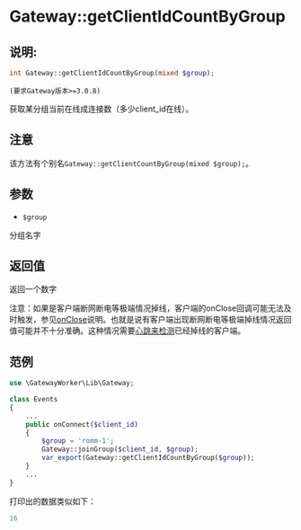 # Gateway::getClientIdCountByGroup

## 说明:
```php
int Gateway::getClientIdCountByGroup(mixed $group);
```
 ``` (要求Gateway版本>=3.0.8) ```
 
获取某分组当前在线成连接数（多少client_id在线）。

## 注意
该方法有个别名```Gateway::getClientCountByGroup(mixed $group);```。


## 参数

* ```$group```

分组名字

## 返回值

返回一个数字

注意：如果是客户端断网断电等极端情况掉线，客户端的onClose回调可能无法及时触发，参见[onClose](on-close.md)说明。也就是说有客户端出现断网断电等极端掉线情况返回值可能并不十分准确。这种情况需要[心跳来检测](heartbeat.md)已经掉线的客户端。

## 范例
```php
use \GatewayWorker\Lib\Gateway;

class Events
{
    ...
    public onConnect($client_id)
    {
        $group = 'romm-1';
        Gateway::joinGroup($client_id, $group);
        var_export(Gateway::getClientIdCountByGroup($group));
    }
    ...
}
```


打印出的数据类似如下：
```php
16
```

